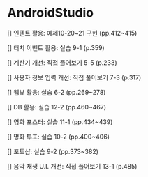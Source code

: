# AndroidStudio

[] 인텐트 활용: 예제10-20~21 구현 (pp.412~415)

[] 터치 이벤트 활용: 실습 9-1 (p.359)

[] 계산기 개선: 직접 풀어보기 5-5 (p.233)

[] 사용자 정보 입력 개선: 직접 풀어보기 7-3 (p.317)

[] 웹뷰 활용: 실습 6-2 (pp.269~278)

[] DB 활용: 실습 12-2 (pp.460~467)

[] 영화 포스터: 실습 11-1 (pp.434~439)

[] 명화 투표: 실습 10-2 (pp.400~406)

[] 포토샵: 실습 9-2 (pp.373~382)

[] 음악 재생 U.I. 개선: 직접 풀어보기 13-1 (p.485)
